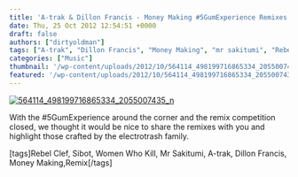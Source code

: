 ```yaml
---
title: 'A-trak & Dillon Francis - Money Making #5GumExperience Remixes'
date: Thu, 25 Oct 2012 12:54:51 +0000
draft: false
authors: ["dirtyoldman"]
tags: ["A-trak", "Dillon Francis", "Money Making", "mr sakitumi", "Rebel Clef", "remix", "sibot", "women who kill"]
categories: ["Music"]
thumbnail: '/wp-content/uploads/2012/10/564114_498199716865334_2055007435_n-150x150.jpg'
featured: '/wp-content/uploads/2012/10/564114_498199716865334_2055007435_n-304x190.jpg'
---
```


[![](/wp-content/uploads/2012/10/564114_498199716865334_2055007435_n-e1351073165173.jpg "564114_498199716865334_2055007435_n")](/2012/10/24/win-tickets-to-the-next-5gumexperience/564114_498199716865334_2055007435_n/)

With the #5GumExperience around the corner and the remix competition closed, we thought it would be nice to share the remixes with you and highlight those crafted by the electrotrash family.

\[tags\]Rebel Clef, Sibot, Women Who Kill, Mr Sakitumi, A-trak, Dillon Francis, Money Making,Remix\[/tags\]